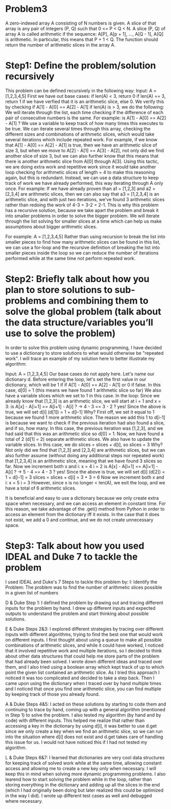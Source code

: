 # Problem3

A zero-indexed array A consisting of N numbers is given. A slice of that array is any pair of integers (P, Q) such that 0 <= P < Q < N.
A slice (P, Q) of array A is called arithmetic if the sequence:
A[P], A[p + 1], ..., A[Q - 1], A[Q] is arithmetic. In particular, this means that P + 1 < Q.
The function should return the number of arithmetic slices in the array A.

# Step1: Define the problem/solution recursively

This problem can be defined recursively in the following way:
Input: A = [1,2,3,4,5]
First we have out base cases:
if len(A) < 3, return 0
if len(A) == 3, return 1 if we have verfied that it is an arithmetic slice, else 0. We verify this by checking if A[1] - A[0] == A[2] - A[1]
if len(A) is > 3, we do the following:
We will iterate through the list, each time checking if the difference of each pair of consecutive numbers is the same. For example:
is A[1] - A[0] == A[2] - A[1] ?
We use a variable to keep track of how many times this executes to be true. We can iterate several times through this array, checking the different sizes and combinations of arithmetic slices, which would take several iterations which include repeated work. For example, if we know that A[1] - A[0] == A[2] - A[1] is true, then we have an arithmetic slice of size 3, but when we move to A[2] - A[1] == A[3] - A[2], not only did we find another slice of size 3, but we can also further know that this means that there is another arithmetic slice from A[0] through A[3].
Using this tactic, we are doing extra work and repetitive work since it would take another loop checking for arithmetic slices of length = 4 to make this reasoning again, but this is redundant. 
Instead, we can use a data structure to keep track of work we have already performed, this way iterating through A only once. For example:
If we have already proven than a1 = [1,2,3] and a2 = [2,3,4] are arithmetic slices, then we can also say that a3 = [1,2,3,4] is an arithmetic slice, and with just two iterations, we've found 3 arithmetic slices rather than redoing the work of 4-3 = 3-2 = 2-1.
This is why this problem has a recursive solution, because we take apart the problem and break it into smaller problems in order to solve the bigger problem. We will iterate through the list solving for smaller slices at a time which can help us make assumptions about bigger arithmetic slices. 

For example: 
A = [1,2,3,4,5]
Rather than using recursion to break the list into smaller pieces to find how many arithmetic slices can be found in this list, we can use a for-loop and the recursive definition of breaking the list into smaller pieces inside the loop so we can reduce the number of iterations performed while at the same time not perform repeated work. 

# Step2: Briefly talk about how you plan to store solutions to sub-problems and combining them to solve the global problem (talk about the data structure/variables you’ll use to solve the problem)

In order to solve this problem using dynamic programming, I have decided to use a dictionary to store solutions to what would otherwise be "repeated work". I will trace an example of my solution here to better illustrate my algorithm: 

Input: A = [1,2,3,4,5]
Our base cases do not apply here. 
Let's name our dictionary d. 
Before entering the loop, let's set the first value in our dictionary, which will be 1 if if A[1] - A[0] == A[2] - A[1] or 0 if false. 
In this case, d[0] = 1 (this means we have found 1 arithmetic slice so far)
We also have a variable slices which we set to 1 in this case.
In the loop:
Since we already know that [1,2,3] is an arithmetic slice, we will start at i = 1 and x = 3:
is A[x] - A[i+1] == A[i+1] - A[i] ? -> 4 - 3 == 3 - 2 ? yes! 
Since the above is true, we will set d[i] (d[1]) = 1 + d[i-1]
Why? 
First off, we set it equal to 1 because we found 1 more arithmetic slice. The reason we add this 1 to 
d[i-1] is because we want to check if the previous iteration had also found a slice, and if so, how many. In this case, the previous iteration was [1,2,3], and we had said that this was an arithmetic slice so d[0] = 1. 
Now, we have found a total of 2 (d[1] = 2) separate arithmetic slices. 
We also have to update the variable slices. In this case, we do slices = slices + d[i], so slices = 3
Why?
Not only did we find that [1,2,3] and [2,3,4] are arithmetic slices, but we can also further assume (without doing any additional steps nor repeated work) that [1,2,3,4] is an arithmetic slice, meaning that we have found 3 slices so far. 
Now we increment both x and i: 
x = 4
i = 2
is A[x] - A[i+1] == A[i+1] - A[i] ? -> 5 - 4 == 4 - 3 ? yes! 
Since the above is true, we will set d[i] (d[2]) = 1 + d[i-1] = 3
slices = slices + d[i] = 3 + 3 = 6
Now we increment both x and i:
x = 5
i = 3
However, since x is no longer < len(A), we exit the loop, and we have a total of 6 arithmetic slices.

It is beneficial and easy to use a dictionary because we only create extra space when necessary, and we can access an element in constant time. For this reason, we take advantage of the .get() method from Python in order to access an element from the dictionary iff it exists. In the case that it does not exist, we add a 0 and continue, and we do not create unnecessary space. 

# Step3: Talk about how you used IDEAL and Duke 7 to tackle the problem

I used IDEAL and Duke's 7 Steps to tackle this problem by:
I: Identify the Problem: The problem was to find the number of arithmetic slices possible in a given list of numbers

D & Duke Step 1: I defined the problem by drawing out and tracing different inputs for the problem by hand. I drew up different inputs and expected outputs to understand the problem and start thinking about possible solutions. 

E & Duke Steps 2&3: I explored different strategies by tracing over different inputs with different algorithms, trying to find the best one that would work on different inputs. I first thought about using a queue to make all possible combinations of arithmetic slices, and while it could have worked, I noticed that it involved repetitive work and multiple iterations, so I decided to think about other data structures that could help me store parts of the problem that had already been solved. I wrote down different ideas and traced over them, and I also tried using a boolean array which kept track of up to which point the given list contained an arithmetic slice. As I tried this approach I noticed it was too complicated and decided to take a step back. Then I came upon using the dictionary when I traced over by hand multiple times and I noticed that once you find one arithmetic slice, you can find multiple by keeping track of those you already found. 

A & Duke Steps 4&5: I acted on these solutions by starting to code them and continuing to trace by hand, coming up with a general algorithm (mentioned in Step 1) to solve the problem. I also tested my algorithm (by hand and by code) with different inputs. This helped me realize that rather than accessing a key in the dictionary by using d[i], it was better to use d.get since we only create a key when we find an arithmetic slice, so we can run into the situation where d[i] does not exist and d.get takes care of handling this issue for us. I would not have noticed this if I had not tested my algorithm.

L & Duke Steps 6&7: I learned that dictionaries are very cool data structures for keeping track of solved work while at the same time, allowing constant access and allowing me to create a new key only when necessary. I will keep this in mind when solving more dynamic programming problems. I also learend how to start solving the problem while in the loop, rather than storing everything in the dictionary and adding up all the slices in the end (which I had originally been doing but later realized this could be optimized in the way I did). I wrote up different test cases as well and debugged where necessary.   
